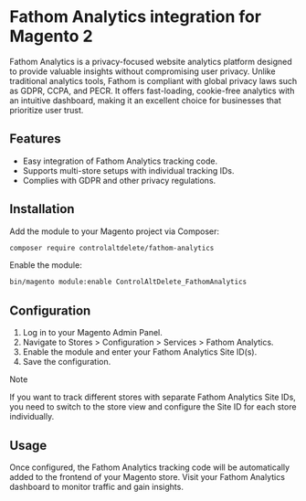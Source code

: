 # Fathom Analytics integration for Magento 2

Fathom Analytics is a privacy-focused website analytics platform designed to provide valuable insights without compromising user privacy. Unlike traditional analytics tools, Fathom is compliant with global privacy laws such as GDPR, CCPA, and PECR. It offers fast-loading, cookie-free analytics with an intuitive dashboard, making it an excellent choice for businesses that prioritize user trust.

## Features

- Easy integration of Fathom Analytics tracking code.
- Supports multi-store setups with individual tracking IDs. 
- Complies with GDPR and other privacy regulations.

## Installation

Add the module to your Magento project via Composer:

```bash
composer require controlaltdelete/fathom-analytics
```

Enable the module:

```bash
bin/magento module:enable ControlAltDelete_FathomAnalytics
```

## Configuration

1. Log in to your Magento Admin Panel.
2. Navigate to Stores > Configuration > Services > Fathom Analytics.
3. Enable the module and enter your Fathom Analytics Site ID(s).
4. Save the configuration.

> [!NOTE]  
> If you want to track different stores with separate Fathom Analytics Site IDs, you need to switch to the store view and configure the Site ID for each store individually.


## Usage

Once configured, the Fathom Analytics tracking code will be automatically added to the frontend of your Magento store. Visit your Fathom Analytics dashboard to monitor traffic and gain insights.
